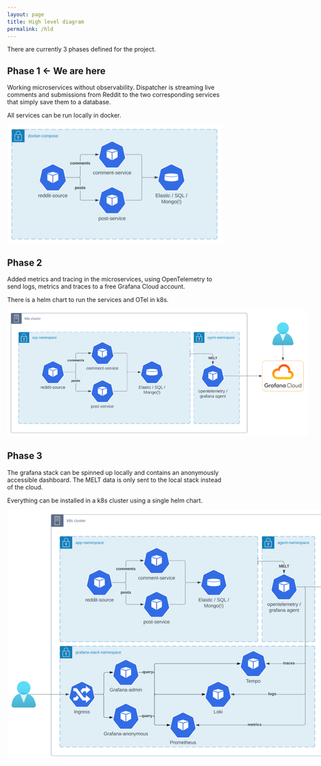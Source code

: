 ```yaml
---
layout: page
title: High level diagram
permalink: /hld
---
```


There are currently 3 phases defined for the project.

## Phase 1 <- We are here

Working microservices without observability.
Dispatcher is streaming live comments and submissions from Reddit
to the two corresponding services that simply save them to a database.

All services can be run locally in docker.

<img style="max-width: 500px" src="../assets/images/HLD-1.svg" alt="" />


## Phase 2

Added metrics and tracing in the microservices,
using OpenTelemetry to send logs, metrics and traces
to a free Grafana Cloud account.

There is a helm chart to run the services and OTel in k8s.

<img style="max-width: 700px" src="../assets/images/HLD-2.svg" alt="" />


## Phase 3

The grafana stack can be spinned up locally and contains
an anonymously accessible dashboard. The MELT data is only sent to
the local stack instead of the cloud.

Everything can be installed in a k8s cluster using a single helm chart.

<img style="max-width: 900px" src="../assets/images/HLD-3.svg" alt="" />
